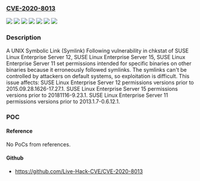 ### [CVE-2020-8013](https://cve.mitre.org/cgi-bin/cvename.cgi?name=CVE-2020-8013)
![](https://img.shields.io/static/v1?label=Product&message=SUSE%20Linux%20Enterprise%20Server%2011&color=blue)
![](https://img.shields.io/static/v1?label=Product&message=SUSE%20Linux%20Enterprise%20Server%2012&color=blue)
![](https://img.shields.io/static/v1?label=Product&message=SUSE%20Linux%20Enterprise%20Server%2015&color=blue)
![](https://img.shields.io/static/v1?label=Version&message=permissions%3C%202013.1.7-0.6.12.1%20&color=brighgreen)
![](https://img.shields.io/static/v1?label=Version&message=permissions%3C%202015.09.28.1626-17.27.1%20&color=brighgreen)
![](https://img.shields.io/static/v1?label=Version&message=permissions%3C%2020181116-9.23.1%20&color=brighgreen)
![](https://img.shields.io/static/v1?label=Vulnerability&message=CWE-59%3A%20Improper%20Link%20Resolution%20Before%20File%20Access%20('Link%20Following')&color=brighgreen)

### Description

A UNIX Symbolic Link (Symlink) Following vulnerability in chkstat of SUSE Linux Enterprise Server 12, SUSE Linux Enterprise Server 15, SUSE Linux Enterprise Server 11 set permissions intended for specific binaries on other binaries because it erroneously followed symlinks. The symlinks can't be controlled by attackers on default systems, so exploitation is difficult. This issue affects: SUSE Linux Enterprise Server 12 permissions versions prior to 2015.09.28.1626-17.27.1. SUSE Linux Enterprise Server 15 permissions versions prior to 20181116-9.23.1. SUSE Linux Enterprise Server 11 permissions versions prior to 2013.1.7-0.6.12.1.

### POC

#### Reference
No PoCs from references.

#### Github
- https://github.com/Live-Hack-CVE/CVE-2020-8013

